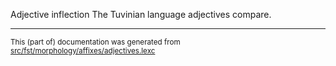 Adjective inflection
The Tuvinian language adjectives compare.

* * *

<small>This (part of) documentation was generated from [src/fst/morphology/affixes/adjectives.lexc](https://github.com/giellalt/lang-tyv/blob/main/src/fst/morphology/affixes/adjectives.lexc)</small>
